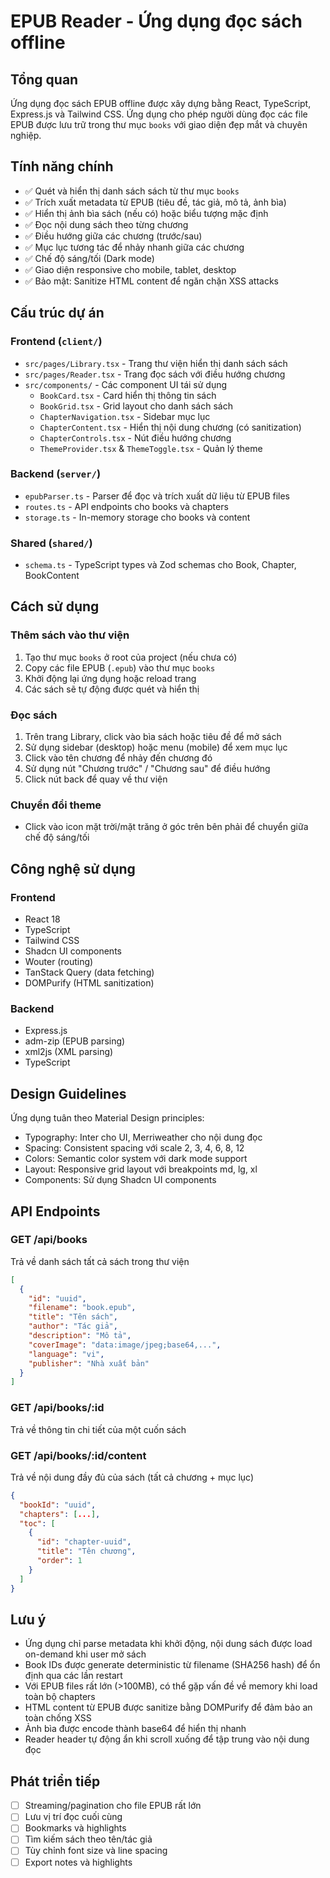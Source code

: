 # EPUB Reader - Ứng dụng đọc sách offline

## Tổng quan
Ứng dụng đọc sách EPUB offline được xây dựng bằng React, TypeScript, Express.js và Tailwind CSS. Ứng dụng cho phép người dùng đọc các file EPUB được lưu trữ trong thư mục `books` với giao diện đẹp mắt và chuyên nghiệp.

## Tính năng chính
- ✅ Quét và hiển thị danh sách sách từ thư mục `books`
- ✅ Trích xuất metadata từ EPUB (tiêu đề, tác giả, mô tả, ảnh bìa)
- ✅ Hiển thị ảnh bìa sách (nếu có) hoặc biểu tượng mặc định
- ✅ Đọc nội dung sách theo từng chương
- ✅ Điều hướng giữa các chương (trước/sau)
- ✅ Mục lục tương tác để nhảy nhanh giữa các chương
- ✅ Chế độ sáng/tối (Dark mode)
- ✅ Giao diện responsive cho mobile, tablet, desktop
- ✅ Bảo mật: Sanitize HTML content để ngăn chặn XSS attacks

## Cấu trúc dự án

### Frontend (`client/`)
- `src/pages/Library.tsx` - Trang thư viện hiển thị danh sách sách
- `src/pages/Reader.tsx` - Trang đọc sách với điều hướng chương
- `src/components/` - Các component UI tái sử dụng
  - `BookCard.tsx` - Card hiển thị thông tin sách
  - `BookGrid.tsx` - Grid layout cho danh sách sách
  - `ChapterNavigation.tsx` - Sidebar mục lục
  - `ChapterContent.tsx` - Hiển thị nội dung chương (có sanitization)
  - `ChapterControls.tsx` - Nút điều hướng chương
  - `ThemeProvider.tsx` & `ThemeToggle.tsx` - Quản lý theme

### Backend (`server/`)
- `epubParser.ts` - Parser để đọc và trích xuất dữ liệu từ EPUB files
- `routes.ts` - API endpoints cho books và chapters
- `storage.ts` - In-memory storage cho books và content

### Shared (`shared/`)
- `schema.ts` - TypeScript types và Zod schemas cho Book, Chapter, BookContent

## Cách sử dụng

### Thêm sách vào thư viện
1. Tạo thư mục `books` ở root của project (nếu chưa có)
2. Copy các file EPUB (`.epub`) vào thư mục `books`
3. Khởi động lại ứng dụng hoặc reload trang
4. Các sách sẽ tự động được quét và hiển thị

### Đọc sách
1. Trên trang Library, click vào bìa sách hoặc tiêu đề để mở sách
2. Sử dụng sidebar (desktop) hoặc menu (mobile) để xem mục lục
3. Click vào tên chương để nhảy đến chương đó
4. Sử dụng nút "Chương trước" / "Chương sau" để điều hướng
5. Click nút back để quay về thư viện

### Chuyển đổi theme
- Click vào icon mặt trời/mặt trăng ở góc trên bên phải để chuyển giữa chế độ sáng/tối

## Công nghệ sử dụng

### Frontend
- React 18
- TypeScript
- Tailwind CSS
- Shadcn UI components
- Wouter (routing)
- TanStack Query (data fetching)
- DOMPurify (HTML sanitization)

### Backend
- Express.js
- adm-zip (EPUB parsing)
- xml2js (XML parsing)
- TypeScript

## Design Guidelines
Ứng dụng tuân theo Material Design principles:
- Typography: Inter cho UI, Merriweather cho nội dung đọc
- Spacing: Consistent spacing với scale 2, 3, 4, 6, 8, 12
- Colors: Semantic color system với dark mode support
- Layout: Responsive grid layout với breakpoints md, lg, xl
- Components: Sử dụng Shadcn UI components

## API Endpoints

### GET /api/books
Trả về danh sách tất cả sách trong thư viện
```json
[
  {
    "id": "uuid",
    "filename": "book.epub",
    "title": "Tên sách",
    "author": "Tác giả",
    "description": "Mô tả",
    "coverImage": "data:image/jpeg;base64,...",
    "language": "vi",
    "publisher": "Nhà xuất bản"
  }
]
```

### GET /api/books/:id
Trả về thông tin chi tiết của một cuốn sách

### GET /api/books/:id/content
Trả về nội dung đầy đủ của sách (tất cả chương + mục lục)
```json
{
  "bookId": "uuid",
  "chapters": [...],
  "toc": [
    {
      "id": "chapter-uuid",
      "title": "Tên chương",
      "order": 1
    }
  ]
}
```

## Lưu ý
- Ứng dụng chỉ parse metadata khi khởi động, nội dung sách được load on-demand khi user mở sách
- Book IDs được generate deterministic từ filename (SHA256 hash) để ổn định qua các lần restart
- Với EPUB files rất lớn (>100MB), có thể gặp vấn đề về memory khi load toàn bộ chapters
- HTML content từ EPUB được sanitize bằng DOMPurify để đảm bảo an toàn chống XSS
- Ảnh bìa được encode thành base64 để hiển thị nhanh
- Reader header tự động ẩn khi scroll xuống để tập trung vào nội dung đọc

## Phát triển tiếp
- [ ] Streaming/pagination cho file EPUB rất lớn
- [ ] Lưu vị trí đọc cuối cùng
- [ ] Bookmarks và highlights
- [ ] Tìm kiếm sách theo tên/tác giả
- [ ] Tùy chỉnh font size và line spacing
- [ ] Export notes và highlights
